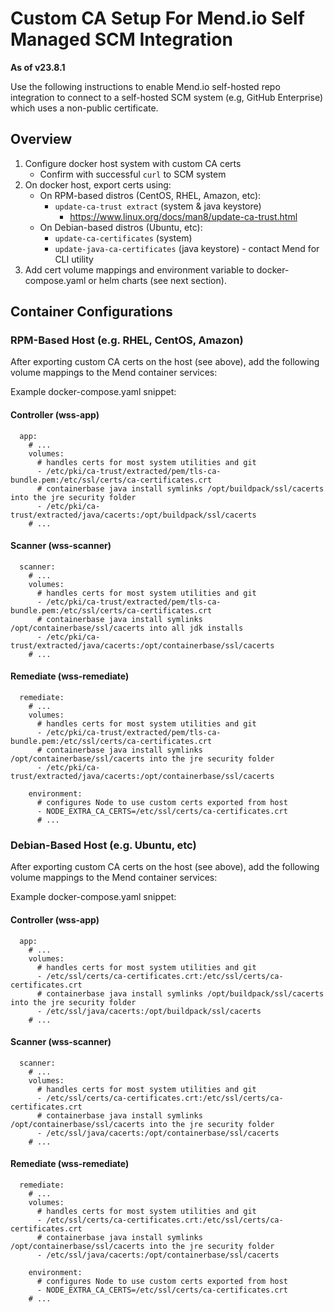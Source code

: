 # Custom CA Setup For Mend.io Self Managed SCM Integration

**As of v23.8.1**

Use the following instructions to enable Mend.io self-hosted repo integration to connect to a self-hosted SCM system (e.g, GitHub Enterprise) which uses a non-public certificate.

## Overview

1. Configure docker host system with custom CA certs
   * Confirm with successful ```curl``` to SCM system
2. On docker host, export certs using:
   * On RPM-based distros (CentOS, RHEL, Amazon, etc):
     * ```update-ca-trust extract``` (system & java keystore)
       * https://www.linux.org/docs/man8/update-ca-trust.html
   * On Debian-based distros (Ubuntu, etc):
     * ```update-ca-certificates``` (system)
     * ```update-java-ca-certificates``` (java keystore) - contact Mend for CLI utility
3. Add cert volume mappings and environment variable to docker-compose.yaml or helm charts (see next section).

## Container Configurations

### RPM-Based Host (e.g. RHEL, CentOS, Amazon)

After exporting custom CA certs on the host (see above), add the following volume mappings to the Mend container services:

Example docker-compose.yaml snippet:

#### Controller (wss-app)

```
  app:
    # ...
    volumes:
      # handles certs for most system utilities and git
      - /etc/pki/ca-trust/extracted/pem/tls-ca-bundle.pem:/etc/ssl/certs/ca-certificates.crt
      # containerbase java install symlinks /opt/buildpack/ssl/cacerts into the jre security folder
      - /etc/pki/ca-trust/extracted/java/cacerts:/opt/buildpack/ssl/cacerts
    # ...
```

#### Scanner (wss-scanner)

```
  scanner:
    # ...
    volumes:
      # handles certs for most system utilities and git
      - /etc/pki/ca-trust/extracted/pem/tls-ca-bundle.pem:/etc/ssl/certs/ca-certificates.crt
      # containerbase java install symlinks /opt/containerbase/ssl/cacerts into all jdk installs 
      - /etc/pki/ca-trust/extracted/java/cacerts:/opt/containerbase/ssl/cacerts
    # ...
```

#### Remediate (wss-remediate)

```
  remediate:
    # ...
    volumes:
      # handles certs for most system utilities and git
      - /etc/pki/ca-trust/extracted/pem/tls-ca-bundle.pem:/etc/ssl/certs/ca-certificates.crt
      # containerbase java install symlinks /opt/containerbase/ssl/cacerts into the jre security folder
      - /etc/pki/ca-trust/extracted/java/cacerts:/opt/containerbase/ssl/cacerts

    environment:
      # configures Node to use custom certs exported from host
      - NODE_EXTRA_CA_CERTS=/etc/ssl/certs/ca-certificates.crt
      # ...
```

### Debian-Based Host (e.g. Ubuntu, etc)

After exporting custom CA certs on the host (see above), add the following volume mappings to the Mend container services:

Example docker-compose.yaml snippet:

#### Controller (wss-app)

```
  app:
    # ...
    volumes:
      # handles certs for most system utilities and git
      - /etc/ssl/certs/ca-certificates.crt:/etc/ssl/certs/ca-certificates.crt
      # containerbase java install symlinks /opt/buildpack/ssl/cacerts into the jre security folder
      - /etc/ssl/java/cacerts:/opt/buildpack/ssl/cacerts
    # ...
```

#### Scanner (wss-scanner)

```
  scanner:
    # ...
    volumes:
      # handles certs for most system utilities and git
      - /etc/ssl/certs/ca-certificates.crt:/etc/ssl/certs/ca-certificates.crt
      # containerbase java install symlinks /opt/containerbase/ssl/cacerts into the jre security folder
      - /etc/ssl/java/cacerts:/opt/containerbase/ssl/cacerts
    # ...
```

#### Remediate (wss-remediate)

```
  remediate:
    # ...
    volumes:
      # handles certs for most system utilities and git
      - /etc/ssl/certs/ca-certificates.crt:/etc/ssl/certs/ca-certificates.crt
      # containerbase java install symlinks /opt/containerbase/ssl/cacerts into the jre security folder
      - /etc/ssl/java/cacerts:/opt/containerbase/ssl/cacerts

    environment:
      # configures Node to use custom certs exported from host
      - NODE_EXTRA_CA_CERTS=/etc/ssl/certs/ca-certificates.crt
    # ...
```

